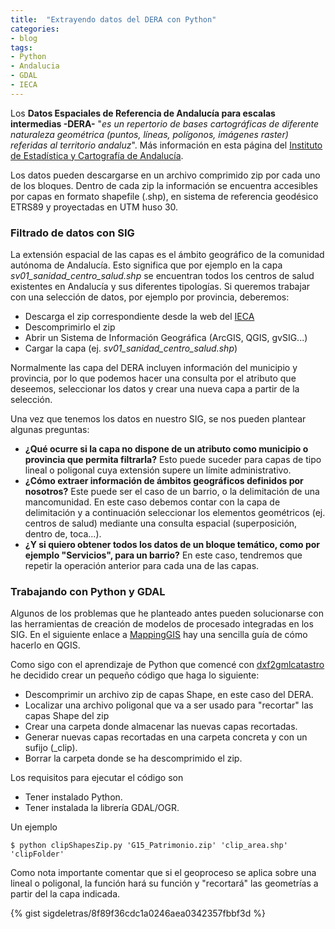 ```yaml
---
title:  "Extrayendo datos del DERA con Python"
categories:
- blog
tags:
- Python
- Andalucia
- GDAL
- IECA
---
```


Los **Datos Espaciales de Referencia de Andalucía para escalas intermedias -DERA-** "_es un repertorio de bases cartográficas de diferente naturaleza geométrica (puntos, líneas, polígonos, imágenes raster) referidas al territorio andaluz_". Más información en esta página del [Instituto de Estadística y Cartografía de Andalucía](http://www.juntadeandalucia.es/institutodeestadisticaycartografia/DERA/).

Los datos pueden descargarse en un archivo comprimido zip por cada uno de los bloques. Dentro de cada zip la información se encuentra accesibles por capas en formato shapefile (.shp), en sistema de referencia geodésico ETRS89 y proyectadas en UTM huso 30.

### Filtrado de datos con SIG

La extensión espacial de las capas es el ámbito geográfico de la comunidad autónoma de Andalucía. Esto significa que por ejemplo en la capa _sv01_sanidad_centro_salud.shp_ se encuentran todos los centros de salud existentes en Andalucía y sus diferentes tipologías. Si queremos trabajar con una selección de datos, por ejemplo por provincia, deberemos:

*   Descarga el zip correspondiente desde la web del [IECA](http://www.juntadeandalucia.es/institutodeestadisticaycartografia/DERA/)
*   Descomprimirlo el zip
*   Abrir un Sistema de Información Geográfica (ArcGIS, QGIS, gvSIG...)
*   Cargar la capa (ej. _sv01_sanidad_centro_salud.shp_)

Normalmente las capa del DERA incluyen información del municipio y provincia, por lo que podemos hacer una consulta por el atributo que deseemos, seleccionar los datos y crear una nueva capa a partir de la selección.

Una vez que tenemos los datos en nuestro SIG, se nos pueden plantear algunas preguntas:

*   **¿Qué ocurre si la capa no dispone de un atributo como municipio o provincia que permita filtrarla?** Esto puede suceder para capas de tipo lineal o poligonal cuya extensión supere un límite administrativo.
*   **¿Cómo extraer información de ámbitos geográficos definidos por nosotros?** Este puede ser el caso de un barrio, o la delimitación de una mancomunidad. En este caso debemos contar con la capa de delimitación y a continuación seleccionar los elementos geométricos (ej. centros de salud) mediante una consulta espacial (superposición, dentro de, toca...).
*   **¿Y si quiero obtener todos los datos de un bloque temático, como por ejemplo "Servicios", para un barrio?** En este caso, tendremos que repetir la operación anterior para cada una de las capas.

### Trabajando con Python y GDAL

Algunos de los problemas que he planteado antes pueden solucionarse con las herramientas de creación de modelos de procesado integradas en los SIG. En el siguiente enlace a [MappingGIS](http://mappinggis.com/2014/08/crear-un-modelo-de-procesado-en-qgis-el-model-builder-de-qgis/) hay una sencilla guía de cómo hacerlo en QGIS.

Como sigo con el aprendizaje de Python que comencé con [dxf2gmlcatastro](2016/dxf2gmlcatastro-script-python-para-convertir-de-dxf-a-gml-parcela-catastral) he decidido crear un pequeño código que haga lo siguiente:

*   Descomprimir un archivo zip de capas Shape, en este caso del DERA.
*   Localizar una archivo poligonal que va a ser usado para "recortar" las capas Shape del zip
*   Crear una carpeta donde almacenar las nuevas capas recortadas.
*   Generar nuevas capas recortadas en una carpeta concreta y con un sufijo (_clip).
*   Borrar la carpeta donde se ha descomprimido el zip.

Los requisitos para ejecutar el código son

*   Tener instalado Python.
*   Tener instalada la librería GDAL/OGR.

Un ejemplo

```
$ python clipShapesZip.py 'G15_Patrimonio.zip' 'clip_area.shp' 'clipFolder'
```

Como nota importante comentar que si el geoproceso se aplica sobre una lineal o poligonal, la función hará su función y "recortará" las geometrías a partir del la capa indicada.

{% gist sigdeletras/8f89f36cdc1a0246aea0342357fbbf3d %}
        
